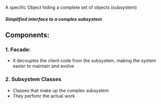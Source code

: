 A specific Object hiding a complete set of objects (subsystem)

##### Simplified interface to a complex subsystem


## Components:
### 1. Facade:
- It decouples the client code from the subsystem, making the system easier to maintain and evolve
### 2. Subsystem Classes
- Classes that make up the complex subsystem
- They perfomr the actual work 